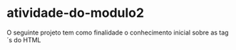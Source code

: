 # atividade-do-modulo2
O seguinte projeto tem como finalidade o conhecimento inicial sobre as tag´s do HTML
